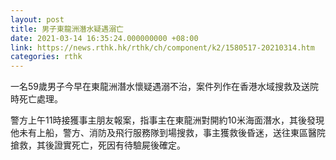 ```yaml
---
layout: post
title: 男子東龍洲潛水疑遇溺亡
date: 2021-03-14 16:35:24.000000000 +08:00
link: https://news.rthk.hk/rthk/ch/component/k2/1580517-20210314.htm
categories: rthk
---
```


一名59歲男子今早在東龍洲潛水懷疑遇溺不治，案件列作在香港水域搜救及送院時死亡處理。

警方上午11時接獲事主朋友報案，指事主在東龍洲對開約10米海面潛水，其後發現他未有上船，警方、消防及飛行服務隊到場搜救，事主獲救後昏迷，送往東區醫院搶救，其後證實死亡，死因有待驗屍後確定。
